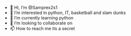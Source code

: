 - 👋 Hi, I’m @Samprex2s1
- 👀 I’m interested in python, IT, basketball and slam dunks
- 🌱 I’m currently learning python
- 💞️ I’m looking to collaborate on 
- 📫 How to reach me its a secret

<!---
Samprex2s1/Samprex2s1 is a ✨ special ✨ repository because its `README.md` (this file) appears on your GitHub profile.
You can click the Preview link to take a look at your changes.
--->
